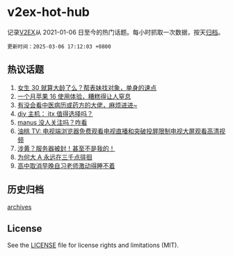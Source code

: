 # v2ex-hot-hub

 记录[V2EX](https://www.v2ex.com/)从 2021-01-06 日至今的热门话题。每小时抓取一次数据，按天[归档](archives)。

`更新时间：2025-03-06 17:12:03 +0800`

## 热议话题

1. [女生 30 就算大龄了么？帮表妹找对象，单身的速点](https://www.v2ex.com/t/1116129)
1. [一个月苹果 16 使用体验，糟糕得让人窒息](https://www.v2ex.com/t/1116287)
1. [有没会看中医病历或药方的大佬，麻烦进进~](https://www.v2ex.com/t/1116270)
1. [diy 主机： itx 值得选择吗？](https://www.v2ex.com/t/1116225)
1. [manus 没人关注吗？咋看](https://www.v2ex.com/t/1116232)
1. [油桃 TV: 电视端浏览器免费观看电视直播和突破投屏限制电视大屏观看高清视频](https://www.v2ex.com/t/1116229)
1. [涉黄？服务器被封！甚至不是我的！](https://www.v2ex.com/t/1116268)
1. [为何大 A 永远在三千点徘徊](https://www.v2ex.com/t/1116226)
1. [高中取消早晚自习老师激动得睡不着](https://www.v2ex.com/t/1116278)

## 历史归档

[archives](archives)

## License

See the [LICENSE](LICENSE) file for license rights and limitations (MIT).
